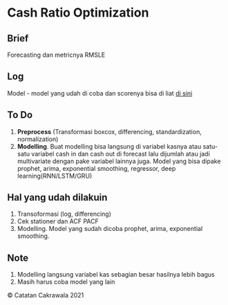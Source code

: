# Cash Ratio Optimization

## Brief

Forecasting dan metricnya RMSLE

## Log
Model - model yang udah di coba dan scorenya bisa di liat [di sini ](https://docs.google.com/spreadsheets/d/1dmZuqc1NWMqfaD5kJaXSihSpY6FnKLt5WguQh2YXDrk/edit?usp=sharing)

## To Do

1. **Preprocess** (Transformasi boxcox, differencing, standardization, normalization)
2. **Modelling**. Buat modelling bisa langsung di variabel kasnya atau satu-satu variabel cash in dan cash out di forecast lalu dijumlah atau jadi multivariate dengan pake variabel lainnya juga. Model yang bisa dipake prophet, arima, exponential smoothing, regressor, deep learning(RNN/LSTM/GRU)

## Hal yang udah dilakuin 
1. Transoformasi (log, differencing)
2. Cek stationer dan ACF PACF
3. Modelling. Model yang sudah dicoba prophet, arima, exponential smoothing.

## Note
1. Modelling langsung variabel kas sebagian besar hasilnya lebih bagus
2. Masih harus coba model yang lain

© Catatan Cakrawala 2021
